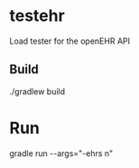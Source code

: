# testehr

Load tester for the openEHR API

## Build

./gradlew build


# Run

gradle run --args="-ehrs n"
